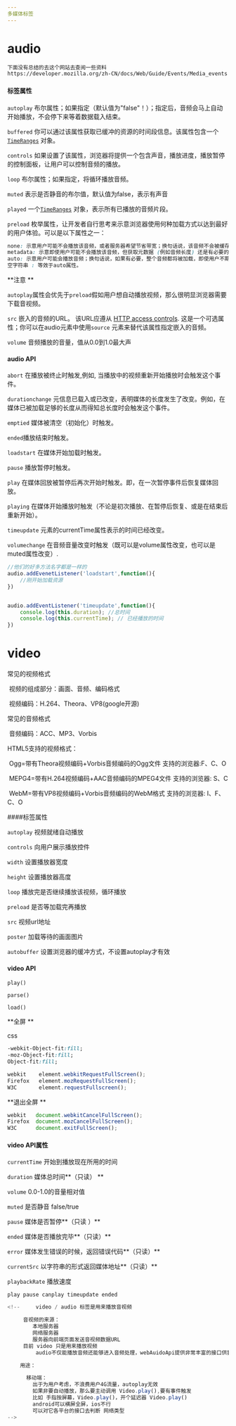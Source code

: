 ```yaml
---
多媒体标签
---
```




# audio

```html
下面没有总结的去这个网站去查阅一些资料
https://developer.mozilla.org/zh-CN/docs/Web/Guide/Events/Media_events 
```

#### 标签属性

`autoplay` 布尔属性；如果指定（默认值为"false"！）；指定后，音频会马上自动开始播放，不会停下来等着数据载入结束。

`buffered` 你可以通过该属性获取已缓冲的资源的时间段信息。该属性包含一个 [`TimeRanges`](https://developer.mozilla.org/zh-CN/docs/Web/API/TimeRanges) 对象。

`controls` 如果设置了该属性，浏览器将提供一个包含声音，播放进度，播放暂停的控制面板，让用户可以控制音频的播放。

`loop` 布尔属性；如果指定，将循环播放音频。

`muted` 表示是否静音的布尔值，默认值为false，表示有声音

`played` 一个[`TimeRanges`](https://developer.mozilla.org/zh-CN/docs/Web/API/TimeRanges) 对象，表示所有已播放的音频片段。

`preload` 枚举属性，让开发者自行思考来示意浏览器使用何种加载方式以达到最好的用户体验。可以是以下属性之一：

```css
none: 示意用户可能不会播放该音频，或者服务器希望节省带宽；换句话说，该音频不会被缓存；
metadata: 示意即使用户可能不会播放该音频，但获取元数据 (例如音频长度) 还是有必要的。
auto: 示意用户可能会播放音频；换句话说，如果有必要，整个音频都将被加载，即使用户不期望使用。
空字符串 : 等效于auto属性。
```

**注意 **

`autoplay`属性会优先于`preload`假如用户想自动播放视频，那么很明显浏览器需要下载音视频。

`src` 嵌入的音频的URL。 该URL应遵从 [HTTP access controls](https://developer.mozilla.org/en-US/docs/HTTP_access_control). 这是一个可选属性；你可以在audio元素中使用`source`   元素来替代该属性指定嵌入的音频。

`volume` 音频播放的音量，值从0.0到1.0最大声

#### audio API

`abort` 在播放被终止时触发,例如, 当播放中的视频重新开始播放时会触发这个事件。

`durationchange` 元信息已载入或已改变，表明媒体的长度发生了改变。例如，在媒体已被加载足够的长度从而得知总长度时会触发这个事件。

`emptied` 媒体被清空（初始化）时触发。

`ended`播放结束时触发。

`loadstart` 在媒体开始加载时触发。

`pause` 播放暂停时触发。

`play` 在媒体回放被暂停后再次开始时触发。即，在一次暂停事件后恢复媒体回放。

`playing` 在媒体开始播放时触发（不论是初次播放、在暂停后恢复、或是在结束后重新开始）。

`timeupdate` 元素的currentTime属性表示的时间已经改变。

 `volumechange` 在音频音量改变时触发（既可以是volume属性改变，也可以是muted属性改变）.



```js
//他们的好多方法名字都是一样的
audio.addEvenetListener('loadstart',function(){
    //刚开始加载资源
})


audio.addEventListener('timeupdate',function(){
    console.log(this.duration); //总时间
    console.log(this.currentTime); // 已经播放的时间
})
```



# video

常见的视频格式	

​	视频的组成部分：画面、音频、编码格式	

​	视频编码：H.264、Theora、VP8(google开源)

常见的音频格式	

​	音频编码：ACC、MP3、Vorbis

HTML5支持的视频格式：	

​	Ogg=带有Theora视频编码+Vorbis音频编码的Ogg文件	        支持的浏览器:F、C、O	

​	MEPG4=带有H.264视频编码+AAC音频编码的MPEG4文件	        支持的浏览器: S、C	

​	WebM=带有VP8视频编码+Vorbis音频编码的WebM格式	        支持的浏览器: I、F、C、O



####标签属性

`autoplay` 视频就绪自动播放

`controls` 向用户展示播放控件

`width` 设置播放器宽度

`height` 设置播放器高度

`loop` 播放完是否继续播放该视频，循环播放

`preload` 是否等加载完再播放

`src` 视频url地址

`poster` 加载等待的画面图片

`autobuffer` 设置浏览器的缓冲方式，不设置autoplay才有效

#### video API

`play()` 

`parse()` 

`load()` 

**全屏 **

css

```css
-webkit-Object-fit:fill;
-moz-Object-fit:fill;
Object-fit:fill;
```



```js
webkit    element.webkitRequestFullScreen();
Firefox   element.mozRequestFullScreen();
W3C 	  element.requestFullscreen();
```

**退出全屏 **

```js
webkit   document.webkitCancelFullScreen();
Firefox	 document.mozCancelFullScreen();
W3C		 document.exitFullScreen();
```

#### video API属性

`currentTime` 开始到播放现在所用的时间

`duration`  媒体总时间**（只读） **

`volume` 0.0-1.0的音量相对值

`muted` 是否静音 false/true

`pause` 媒体是否暂停**（只读 ）**

`ended` 媒体是否播放完毕**（只读）**

`error` 媒体发生错误的时候，返回错误代码**（只读）**

`currentSrc` 以字符串的形式返回媒体地址**（只读）**

`playbackRate` 播放速度

`play pause canplay timeupdate ended`





```js
<!--     video / audio 标签是用来播放音视频

     音视频的来源：
        本地服务器
        网络服务器
        服务器向前端页面发送音视频数据URL
     目前 video 只是用来播放视频
         audio不仅能播放音频还能够进入音频处理，webAuidoApi提供非常丰富的接口供我们处理音频数据

    用途：

      移动端：
        出于为用户考虑，不浪费用户4G流量，autoplay无效
        如果非要自动播放，那么要主动调用 Video.play(),要有事件触发
        比如 手指按屏幕，Video.play()，开个延迟器 Video.play()
        android可以横屏全屏，ios不行
        可以对它各平台的接口去判断 网络类型
-->
```
